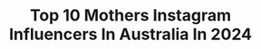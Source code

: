 ---
title: Top 10 Mothers Instagram Influencers In Australia In 2024
description: >-
  Find top mothers Instagram influencers in Australia in 2024. Most popular hashtags: #mumlife #motherhood #motherhoodjourney.
platform: Instagram
hits: 532
text_top: Analyze the best Instagram influencers on inBeat.
text_bottom: inBeat aggregates 532 Instagram influencers like this in Australia for you to contact.
profiles:
  - username: "roxsolway"
    fullname: >-
      Rox │ Motherhood, Conscious Parenting, SAHM
    bio: >-
      ⋒ Slow, Intentional Motherhood, in my stay at home Mum era ✨ • Encouraging you through Conscious, Connected + Respectful Parenting 🤎
    location: "Australia"
    followers: 42122
    engagement: 5559
    commentsToLikes: 0.033788
    id: ck5c2h0hbx8ux0i11bg35vrwh
    verified: false
    hashtags: "#attachmentparenting, #mybabygirl, #raisingchildren, #toddlers"
  - username: "milesfyfe__"
    fullname: >-
      Miles 🦋
    bio: >-
      MOTHERHOOD | KIDS | FASHION | MENTAL HEALTH 🦋 real motherhood 🦋 four kids 👧🏼👧🏼👧🏼👦💍 MELBOURNE VIC - DM TO COLLAB
    location: "Australia"
    followers: 40346
    engagement: 2348
    commentsToLikes: 0.086638
    id: clnhuj1emij530j08tbchu5aa
    verified: false
    hashtags: "#reelvideo, #reels, #mumlife, #honestmum"
  - username: "kimmyrav"
    fullname: >-
      ⠀⠀⠀⠀⠀⠀⠀   KIMBERLEY RAVAILLION
    bio: >-
      Netballer @firebirdsqld Mother🦋🔒 Co creator @ravsfitness @nike athlete Management @vivid_sport
    location: "Australia"
    followers: 59482
    engagement: 531
    commentsToLikes: 0.005768
    id: ck6uc6ma5dtlp0j71iww5gwwn
    verified: true
    hashtags: "#netball, #supernetball, #happybirthday, #thesportsocial"
  - username: "jude_gravestock"
    fullname: >-
      Roam & Flow Photography | Gold Coast
    bio: >-
      Family | Motherhood | Maternity I help mothers feel seen & celebrated and I show them how amazing LOVE looks on them
    location: "Australia"
    followers: 2706
    engagement: 543
    commentsToLikes: 0.223482
    id: ck5q8yt9t8l840i1118lw0err
    verified: false
    hashtags: "#southeastqldphotographer, #smallbusinessaus, #brisbanephotographer, #personalbrandphotographer"
  - username: "chloejmackie"
    fullname: >-
      Chloe Mackie
    bio: >-
      Wife, Mother + Midwife Renovation project @yalnan_house 〰️
    location: "Australia"
    followers: 10080
    engagement: 516
    commentsToLikes: 0.056157
    id: ck5hk39h5hpl10i111q25gz0j
    verified: false
    hashtags: "#gift, #birth"
  - username: "kaileylewisss"
    fullname: >-
      Kailey Lewis
    bio: >-
      ~ motherhood ~ slow, nature inspired days ~ living in our self converted school bus 🏹 @her_museofwomanhood 💌 itskaileylewis@gmail.com
    location: "Australia"
    followers: 23725
    engagement: 979
    commentsToLikes: 0.129655
    id: ck0vwfil7tfz20i1921tgbwhy
    verified: false
    hashtags: "#tinyhouseonwheels, #tinyliving, #skoolieconversion, #renovation"
  - username: "himynameisernie"
    fullname: >-
      Ernie
    bio: >-
      A mother of 3 loveliest kids 👨🏼👩‍🦰👦🏻 An ordinary person with a grateful heart ❤️
    location: "Australia"
    followers: 2505001
    engagement: 475
    commentsToLikes: 0.016073
    id: ckap3618k1pfm0i78qxmcz9fh
    verified: true
    hashtags: "#slebew, #gentlemenschoice, #mychoiceofconfidence, #acnecarefacialwash"
  - username: "geebungalow"
    fullname: >-
      Roísín & Zac Tarrant
    bio: >-
      Sharing our home, DIYs, motherhood, fashion, beauty and the life in between! 🎀🫶🏼 Toddler + identical twins 👶🏻👶🏻👶🏻 💌 grace@ivytalentco.com.au
    location: "Australia"
    followers: 99403
    engagement: 376
    commentsToLikes: 0.018628
    id: cl9jojx2cilml0i23q3a8fbuk
    verified: false
    hashtags: "#vlog, #twins, #ditl, #bunningsinspo"
  - username: "hayleyjconnor"
    fullname: >-
      Hayley Connor || content creator
    bio: >-
      🌻Food, fashion, fitness + fun ✨ 🤍Navigating motherhood 🍴Living life without restriction 🌞Sun lover + Coffee addict 🎀Mum to Maisie ⬇️Codes
    location: "Australia"
    followers: 28326
    engagement: 361
    commentsToLikes: 0.047220
    id: cliu00ubczu5n0j08ok2r74lp
    verified: false
    hashtags: "#affiliate, #fashion, #mumstyle, #outfitoftheday"
  - username: "jess_tren"
    fullname: >-
      Jessica Stenson (née Trengove)
    bio: >-
      Sharing running & motherhood snippets 🇦🇺 Olympian & ‘22 Commonwealth champion 🏃🏼‍♀️ @lululemonausnz @southsidesuzuki ambassador Contact: @au_tla
    location: "Australia"
    followers: 40680
    engagement: 342
    commentsToLikes: 0.016563
    id: ckaovcc163yzh0i78kmtu6c6c
    verified: true
    hashtags: "#repost, #choosephysio, #olympics, #magicspeed"
---
